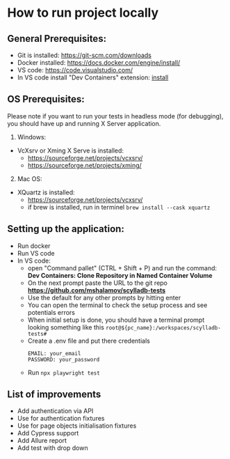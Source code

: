 # How to run project locally

## General Prerequisites:

- Git is installed: <a href="https://git-scm.com/downloads" target="_blank">https://git-scm.com/downloads</a>
- Docker installed: <a href="https://docs.docker.com/engine/install/" target="_blank">https://docs.docker.com/engine/install/</a>
- VS code: <a href="https://code.visualstudio.com/" target="_blank">https://code.visualstudio.com/</a>
- In VS code install "Dev Containers" extension: <a href="vscode:extension/ms-vscode-remote.remote-containers" target="_blank">install</a>

## OS Prerequisites:

Please note if you want to run your tests in headless mode (for debugging), you should have up and running X Server application.

1. Windows:

- VcXsrv or Xming X Serve is installed:
  - <a href="https://sourceforge.net/projects/vcxsrv/" target="_blank">https://sourceforge.net/projects/vcxsrv/</a>
  - <a href="https://sourceforge.net/projects/xming/" target="_blank">https://sourceforge.net/projects/xming/</a>

2. Mac OS:

- XQuartz is installed:
  - <a href="https://sourceforge.net/projects/vcxsrv/" target="_blank">https://sourceforge.net/projects/vcxsrv/</a>
  - if brew is installed, run in terminel `brew install --cask xquartz`

## Setting up the application:

- Run docker
- Run VS code
- In VS code:
  - open "Command pallet" (CTRL + Shift + P) and run the command:  
    **Dev Containers: Clone Repository in Named Container Volume**
  - On the next prompt paste the URL to the git repo  
    **https://github.com/mshalamov/scylladb-tests**
  - Use the default for any other prompts by hitting enter
  - You can open the terminal to check the setup process and see potentials errors
  - When initial setup is done, you should have a terminal prompt looking something like this `root@${pc_name}:/workspaces/scylladb-tests#`
  - Create a .env file and put there credentials
    ```
    EMAIL: your_email
    PASSWORD: your_password
    ```
  - Run `npx playwright test`

## List of improvements

- Add authentication via API
- Use for authentication fixtures
- Use for page objects initialisation fixtures
- Add Cypress support
- Add Allure report
- Add test with drop down
